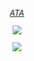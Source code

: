 <div align="center">
  
 [_ATA_](https://nijiro.atabook.org) 

<div align="center">

![](https://komarev.com/ghpvc/?username=chishiyas&color=000000&label=fans
)

  </div>
<p align="center"><img src="https://i.pinimg.com/originals/76/1f/e6/761fe6eb2390b12129b34d48e7d2b4a9.gif">
<br> 
